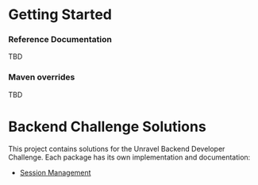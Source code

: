 # Getting Started

### Reference Documentation

TBD

### Maven overrides

TBD

# Backend Challenge Solutions

This project contains solutions for the Unravel Backend Developer Challenge.
Each package has its own implementation and documentation:

- [Session Management](SOLUTION.md)